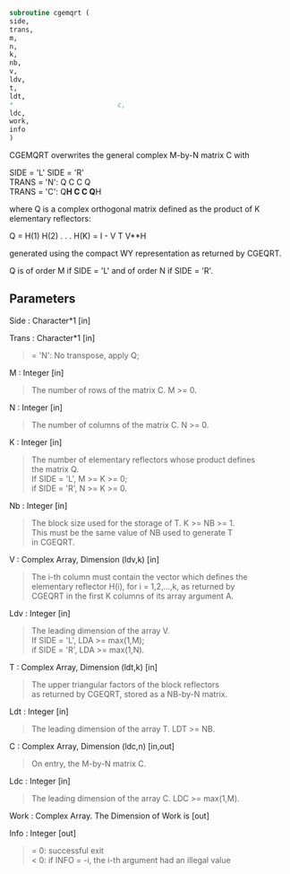 ```fortran  
subroutine cgemqrt (  
side,  
trans,  
m,  
n,  
k,  
nb,  
v,  
ldv,  
t,  
ldt,  
*                          c,  
ldc,  
work,  
info  
)  
```  
  
CGEMQRT overwrites the general complex M-by-N matrix C with  
  
SIDE = 'L'     SIDE = 'R'  
TRANS = 'N':      Q C            C Q  
TRANS = 'C':    Q**H C            C Q**H  
  
where Q is a complex orthogonal matrix defined as the product of K  
elementary reflectors:  
  
Q = H(1) H(2) . . . H(K) = I - V T V**H  
  
generated using the compact WY representation as returned by CGEQRT.  
  
Q is of order M if SIDE = 'L' and of order N  if SIDE = 'R'.  
  
## Parameters  
Side : Character*1 [in]  
  
Trans : Character*1 [in]  
> = 'N':  No transpose, apply Q;  
  
M : Integer [in]  
> The number of rows of the matrix C. M >= 0.  
  
N : Integer [in]  
> The number of columns of the matrix C. N >= 0.  
  
K : Integer [in]  
> The number of elementary reflectors whose product defines  
> the matrix Q.  
> If SIDE = 'L', M >= K >= 0;  
> if SIDE = 'R', N >= K >= 0.  
  
Nb : Integer [in]  
> The block size used for the storage of T.  K >= NB >= 1.  
> This must be the same value of NB used to generate T  
> in CGEQRT.  
  
V : Complex Array, Dimension (ldv,k) [in]  
> The i-th column must contain the vector which defines the  
> elementary reflector H(i), for i = 1,2,...,k, as returned by  
> CGEQRT in the first K columns of its array argument A.  
  
Ldv : Integer [in]  
> The leading dimension of the array V.  
> If SIDE = 'L', LDA >= max(1,M);  
> if SIDE = 'R', LDA >= max(1,N).  
  
T : Complex Array, Dimension (ldt,k) [in]  
> The upper triangular factors of the block reflectors  
> as returned by CGEQRT, stored as a NB-by-N matrix.  
  
Ldt : Integer [in]  
> The leading dimension of the array T.  LDT >= NB.  
  
C : Complex Array, Dimension (ldc,n) [in,out]  
> On entry, the M-by-N matrix C.  
  
Ldc : Integer [in]  
> The leading dimension of the array C. LDC >= max(1,M).  
  
Work : Complex Array. The Dimension of Work is [out]  
  
Info : Integer [out]  
> = 0:  successful exit  
> < 0:  if INFO = -i, the i-th argument had an illegal value  
  

